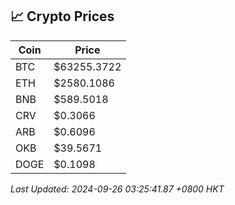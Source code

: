 ## 📈 Crypto Prices

| Coin | Price |
| ---- | ----- |
| BTC | $63255.3722 |
| ETH | $2580.1086 |
| BNB | $589.5018 |
| CRV | $0.3066 |
| ARB | $0.6096 |
| OKB | $39.5671 |
| DOGE | $0.1098 |

_Last Updated: 2024-09-26 03:25:41.87 +0800 HKT_